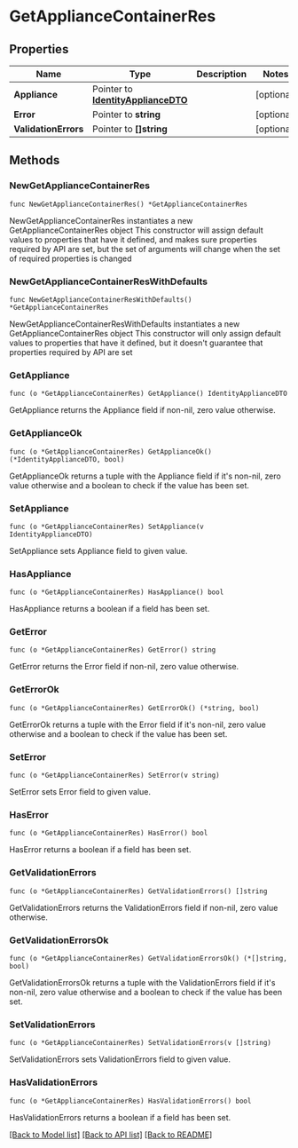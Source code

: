 # GetApplianceContainerRes

## Properties

Name | Type | Description | Notes
------------ | ------------- | ------------- | -------------
**Appliance** | Pointer to [**IdentityApplianceDTO**](IdentityApplianceDTO.md) |  | [optional] 
**Error** | Pointer to **string** |  | [optional] 
**ValidationErrors** | Pointer to **[]string** |  | [optional] 

## Methods

### NewGetApplianceContainerRes

`func NewGetApplianceContainerRes() *GetApplianceContainerRes`

NewGetApplianceContainerRes instantiates a new GetApplianceContainerRes object
This constructor will assign default values to properties that have it defined,
and makes sure properties required by API are set, but the set of arguments
will change when the set of required properties is changed

### NewGetApplianceContainerResWithDefaults

`func NewGetApplianceContainerResWithDefaults() *GetApplianceContainerRes`

NewGetApplianceContainerResWithDefaults instantiates a new GetApplianceContainerRes object
This constructor will only assign default values to properties that have it defined,
but it doesn't guarantee that properties required by API are set

### GetAppliance

`func (o *GetApplianceContainerRes) GetAppliance() IdentityApplianceDTO`

GetAppliance returns the Appliance field if non-nil, zero value otherwise.

### GetApplianceOk

`func (o *GetApplianceContainerRes) GetApplianceOk() (*IdentityApplianceDTO, bool)`

GetApplianceOk returns a tuple with the Appliance field if it's non-nil, zero value otherwise
and a boolean to check if the value has been set.

### SetAppliance

`func (o *GetApplianceContainerRes) SetAppliance(v IdentityApplianceDTO)`

SetAppliance sets Appliance field to given value.

### HasAppliance

`func (o *GetApplianceContainerRes) HasAppliance() bool`

HasAppliance returns a boolean if a field has been set.

### GetError

`func (o *GetApplianceContainerRes) GetError() string`

GetError returns the Error field if non-nil, zero value otherwise.

### GetErrorOk

`func (o *GetApplianceContainerRes) GetErrorOk() (*string, bool)`

GetErrorOk returns a tuple with the Error field if it's non-nil, zero value otherwise
and a boolean to check if the value has been set.

### SetError

`func (o *GetApplianceContainerRes) SetError(v string)`

SetError sets Error field to given value.

### HasError

`func (o *GetApplianceContainerRes) HasError() bool`

HasError returns a boolean if a field has been set.

### GetValidationErrors

`func (o *GetApplianceContainerRes) GetValidationErrors() []string`

GetValidationErrors returns the ValidationErrors field if non-nil, zero value otherwise.

### GetValidationErrorsOk

`func (o *GetApplianceContainerRes) GetValidationErrorsOk() (*[]string, bool)`

GetValidationErrorsOk returns a tuple with the ValidationErrors field if it's non-nil, zero value otherwise
and a boolean to check if the value has been set.

### SetValidationErrors

`func (o *GetApplianceContainerRes) SetValidationErrors(v []string)`

SetValidationErrors sets ValidationErrors field to given value.

### HasValidationErrors

`func (o *GetApplianceContainerRes) HasValidationErrors() bool`

HasValidationErrors returns a boolean if a field has been set.


[[Back to Model list]](../README.md#documentation-for-models) [[Back to API list]](../README.md#documentation-for-api-endpoints) [[Back to README]](../README.md)


